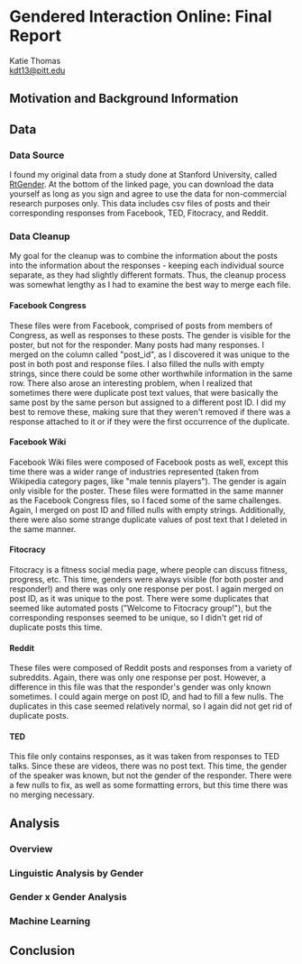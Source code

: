 # Gendered Interaction Online: Final Report
Katie Thomas  
kdt13@pitt.edu

## Motivation and Background Information

## Data

### Data Source
I found my original data from a study done at Stanford University, called [RtGender](https://nlp.stanford.edu/robvoigt/rtgender/). At the bottom of the linked page, you can download the data yourself as long as you sign and agree to use the data for non-commercial research purposes only. This data includes csv files of posts and their corresponding responses from Facebook, TED, Fitocracy, and Reddit.

### Data Cleanup
My goal for the cleanup was to combine the information about the posts into the information about the responses - keeping each individual source separate, as they had slightly different formats. Thus, the cleanup process was somewhat lengthy as I had to examine the best way to merge each file.

#### Facebook Congress
These files were from Facebook, comprised of posts from members of Congress, as well as responses to these posts. The gender is visible for the poster, but not for the responder. Many posts had many responses. I merged on the column called "post_id", as I discovered it was unique to the post in both post and response files. I also filled the nulls with empty strings, since there could be some other worthwhile information in the same row. There also arose an interesting problem, when I realized that sometimes there were duplicate post text values, that were basically the same post by the same person but assigned to a different post ID. I did my best to remove these, making sure that they weren't removed if there was a response attached to it or if they were the first occurrence of the duplicate.

#### Facebook Wiki
Facebook Wiki files were composed of Facebook posts as well, except this time there was a wider range of industries represented (taken from Wikipedia category pages, like "male tennis players"). The gender is again only visible for the poster. These files were formatted in the same manner as the Facebook Congress files, so I faced some of the same challenges. Again, I merged on post ID and filled nulls with empty strings. Additionally, there were also some strange duplicate values of post text that I deleted in the same manner.

#### Fitocracy
Fitocracy is a fitness social media page, where people can discuss fitness, progress, etc. This time, genders were always visible (for both poster and responder!) and there was only one response per post. I again merged on post ID, as it was unique to the post. There were some duplicates that seemed like automated posts ("Welcome to Fitocracy group!"), but the corresponding responses seemed to be unique, so I didn't get rid of duplicate posts this time.

#### Reddit
These files were composed of Reddit posts and responses from a variety of subreddits. Again, there was only one response per post. However, a difference in this file was that the responder's gender was only known sometimes. I could again merge on post ID, and had to fill a few nulls. The duplicates in this case seemed relatively normal, so I again did not get rid of duplicate posts.

#### TED
This file only contains responses, as it was taken from responses to TED talks. Since these are videos, there was no post text. This time, the gender of the speaker was known, but not the gender of the responder. There were a few nulls to fix, as well as some formatting errors, but this time there was no merging necessary.

## Analysis

### Overview

### Linguistic Analysis by Gender

### Gender x Gender Analysis

### Machine Learning

## Conclusion

